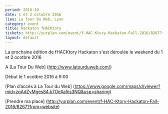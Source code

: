 ```yaml
---
period: 2016-10
date: 1 et 2 octobre 2016
lieu: La Tour Du Web, Lyon
category: event
title: Hackaton fHACKtory
tickets: http://yurplan.com/event/f-HAC-Ktory-Hackaton-Fall-2016/8267?from=website
layout: default
---
```


La prochaine édition de fHACKtory Hackaton s'est déroulée le weekend du 1 et 2 ocotbre 2016

A [La Tour Du Web] (http://www.latourduweb.com/)

Début le 1 ocotbre 2016 à 9:00

[Plan d’accès à La Tour du Web] (https://www.google.com/maps/d/viewer?mid=zqAdZyMges84.k7OeXa5is3NQ&usp=sharing)

[Prendre ma place] (http://yurplan.com/event/f-HAC-Ktory-Hackaton-Fall-2016/8267?from=website)
